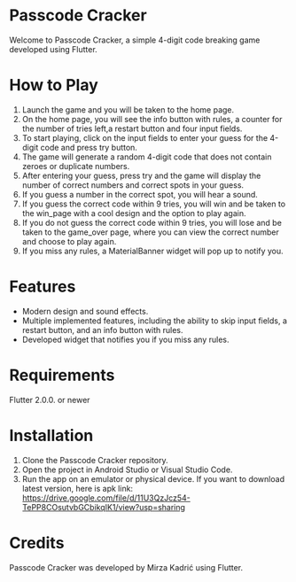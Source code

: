 # Passcode Cracker 

Welcome to Passcode Cracker, a simple 4-digit code breaking game developed using Flutter.

# How to Play

1. Launch the game and you will be taken to the home page.
2. On the home page, you will see the info button with rules, a counter for the number of tries left,a restart button and four
input fields.
3. To start playing, click on the input fields to enter your guess for the 4-digit code and press try button.
4. The game will generate a random 4-digit code that does not contain zeroes or duplicate numbers.
5. After entering your guess, press try and the game will display the number of correct numbers and correct spots in your guess.
6. If you guess a number in the correct spot, you will hear a sound.
7. If you guess the correct code within 9 tries, you will win and be taken to the win_page with a cool design and the option to play again.
8. If you do not guess the correct code within 9 tries, you will lose and be taken to the game_over page, where you can view the correct number and choose to play again.
9. If you miss any rules, a MaterialBanner widget will pop up to notify you.

# Features
- Modern design and sound effects.
- Multiple implemented features, including the ability to skip input fields, a restart button, and an info button with rules.
- Developed widget that notifies you if you miss any rules. 

# Requirements 
Flutter 2.0.0. or newer 

# Installation
1. Clone the Passcode Cracker repository.
2. Open the project in Android Studio or Visual Studio Code. 
3. Run the app on an emulator or physical device.
If you want to download latest version, here is apk link: 
https://drive.google.com/file/d/11U3QzJcz54-TePP8COsutvbGCbikqIK1/view?usp=sharing

# Credits
Passcode Cracker was developed by Mirza Kadrić using Flutter.

